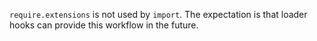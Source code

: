 ﻿
`require.extensions` is not used by `import`. The expectation is that loader
hooks can provide this workflow in the future.

